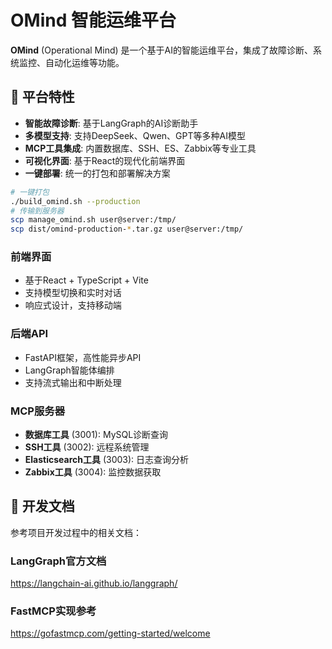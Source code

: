 # OMind 智能运维平台

**OMind** (Operational Mind) 是一个基于AI的智能运维平台，集成了故障诊断、系统监控、自动化运维等功能。

## 🎯 平台特性

- **智能故障诊断**: 基于LangGraph的AI诊断助手
- **多模型支持**: 支持DeepSeek、Qwen、GPT等多种AI模型
- **MCP工具集成**: 内置数据库、SSH、ES、Zabbix等专业工具
- **可视化界面**: 基于React的现代化前端界面
- **一键部署**: 统一的打包和部署解决方案

```bash
# 一键打包
./build_omind.sh --production
# 传输到服务器
scp manage_omind.sh user@server:/tmp/
scp dist/omind-production-*.tar.gz user@server:/tmp/
```


### 前端界面
- 基于React + TypeScript + Vite
- 支持模型切换和实时对话
- 响应式设计，支持移动端

### 后端API
- FastAPI框架，高性能异步API
- LangGraph智能体编排
- 支持流式输出和中断处理

### MCP服务器
- **数据库工具** (3001): MySQL诊断查询
- **SSH工具** (3002): 远程系统管理
- **Elasticsearch工具** (3003): 日志查询分析
- **Zabbix工具** (3004): 监控数据获取

## 📖 开发文档

参考项目开发过程中的相关文档：

### LangGraph官方文档
https://langchain-ai.github.io/langgraph/

### FastMCP实现参考
https://gofastmcp.com/getting-started/welcome